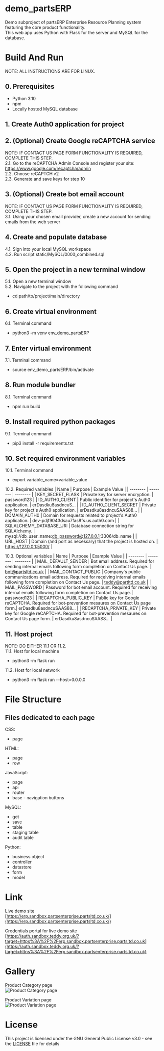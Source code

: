 # demo_partsERP
Demo subproject of partsERP Enterprise Resource Planning system featuring the core product functionality.  
This web app uses Python with Flask for the server and MySQL for the database.

# Build And Run
NOTE: ALL INSTRUCTIONS ARE FOR LINUX.  
## 0. Prerequisites
- Python 3.10
- npm
- Locally hosted MySQL database

## 1. Create Auth0 application for project

## 2. (Optional) Create Google reCAPTCHA service
NOTE: IF CONTACT US PAGE FORM FUNCTIONALITY IS REQUIRED, COMPLETE THIS STEP.  
2.1. Go to the reCAPTCHA Admin Console and register your site: https://www.google.com/recaptcha/admin  
2.2. Choose reCAPTCH v2  
2.3. Generate and save keys for step 10  

## 3. (Optional) Create bot email account
NOTE: IF CONTACT US PAGE FORM FUNCTIONALITY IS REQUIRED, COMPLETE THIS STEP.  
3.1. Using your chosen email provider, create a new account for sending emails from the web server  

## 4. Create and populate database
4.1. Sign into your local MySQL workspace  
4.2. Run script static/MySQL/0000_combined.sql  

## 5. Open the project in a new terminal window
5.1. Open a new terminal window  
5.2. Navigate to the project with the following command  
- cd path/to/project/main/directory  

## 6. Create virtual environment
6.1. Terminal command  
- python3 -m venv env_demo_partsERP  

## 7. Enter virtual environment
7.1. Terminal command  
- source env_demo_partsERP/bin/activate  

## 8. Run module bundler
8.1. Terminal command  
- npm run build  

## 9. Install required python packages
9.1. Terminal command  
- pip3 install -r requirements.txt  

## 10. Set required environment variables
10.1. Terminal command  
- export variable_name=variable_value  

10.2. Required variables
| Name | Purpose | Example Value |
| -------- | -------- | -------- |
| KEY_SECRET_FLASK | Private key for server encryption. | password123 |
| ID_AUTH0_CLIENT | Public identifier for project's Auth0 application. | erDasdku8asdncuS... |
| ID_AUTH0_CLIENT_SECRET | Private key for project's Auth0 application. | erDasdku8asdncuSAAS88... |
| DOMAIN_AUTH0 | Domain for requests related to project's Auth0 application. | dev-pdjf9043dsau7fas8fs.us.auth0.com |
| SQLALCHEMY_DATABASE_URI | Database connection string for SQLAlchemy. | mysql://db_user_name:db_password@127.0.0.1:3306/db_name |
| URL_HOST | Domain (and port as necessary) that the project is hosted on. | https://127.0.0.1:5000/ |

10.3. Optional variables
| Name | Purpose | Example Value |
| -------- | -------- | -------- |
| MAIL_DEFAULT_SENDER | Bot email address. Required for sending internal emails following form completion on Contact Us page. | bot@partsltd.co.uk |
| MAIL_CONTACT_PUBLIC | Company's public communications email address. Required for receiving internal emails following form completion on Contact Us page. | teddy@partltd.co.uk |
| MAIL_PASSWORD | Password for bot email account. Required for receiving internal emails following form completion on Contact Us page. | password123 |
| RECAPTCHA_PUBLIC_KEY | Public key for Google reCAPTCHA. Required for bot-prevention mesaures on Contact Us page form.| erDasdku8asdncuSAAS88... |
| RECAPTCHA_PRIVATE_KEY | Private key for Google reCAPTCHA. Required for bot-prevention mesaures on Contact Us page form. | erDasdku8asdncuSAAS8... |

## 11. Host project
NOTE: DO EITHER 11.1 OR 11.2.  
11.1. Host for local machine  
- python3 -m flask run

11.2. Host for local network  
- python3 -m flask run --host=0.0.0.0


# File Structure
## Files dedicated to each page
CSS:  
- page  

HTML:  
- page  
- row  

JavaScript:  
- page  
- api  
- router  
- base - navigation buttons  

MySQL:  
- get  
- save  
- table  
- staging table  
- audit table  

Python:  
- business object  
- controller  
- datastore  
- form  
- model  


# Link
Live demo site  
[https://erp.sandbox.partsenterprise.partsltd.co.uk/](https://erp.sandbox.partsenterprise.partsltd.co.uk/)  
  
Credentials portal for live demo site  
[https://auth.sandbox.teddy.org.uk/?target=https%3A%2F%2Ferp.sandbox.partsenterprise.partsltd.co.uk](https://auth.sandbox.teddy.org.uk/?target=https%3A%2F%2Ferp.sandbox.partsenterprise.partsltd.co.uk)  


# Gallery
Product Category page  
![Product Category page](static/docs/page-product_category.png)
  
Product Variation page  
![Product Variation page](static/docs/page-product_variation.png)


# License
This project is licensed under the GNU General Public License v3.0 - see the [LICENSE](LICENSE) file for details